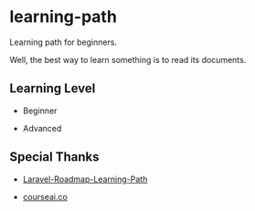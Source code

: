 # learning-path
Learning path for beginners.

Well, the best way to learn something is to read its documents.


## Learning Level
- Beginner

- Advanced


## Special Thanks

- [Laravel-Roadmap-Learning-Path](https://github.com/LaravelDaily/Laravel-Roadmap-Learning-Path)

- [courseai.co](https://courseai.co/)
